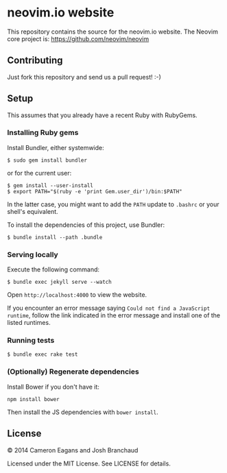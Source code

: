 # neovim.io website

This repository contains the source for the neovim.io website. The Neovim core
project is: https://github.com/neovim/neovim

## Contributing

Just fork this repository and send us a pull request! :-)

## Setup

This assumes that you already have a recent Ruby with RubyGems.

### Installing Ruby gems

Install Bundler, either systemwide:

    $ sudo gem install bundler

or for the current user:

    $ gem install --user-install
    $ export PATH="$(ruby -e 'print Gem.user_dir')/bin:$PATH"

In the latter case, you might want to add the `PATH` update to `.bashrc` or your shell's equivalent.

To install the dependencies of this project, use Bundler:

    $ bundle install --path .bundle

### Serving locally

Execute the following command:

    $ bundle exec jekyll serve --watch

Open `http://localhost:4000` to view the website.

If you encounter an error message saying `Could not find a JavaScript runtime`, follow the link indicated
in the error message and install one of the listed runtimes.

### Running tests

    $ bundle exec rake test

### (Optionally) Regenerate dependencies

Install Bower if you don't have it:

    npm install bower

Then install the JS dependencies with `bower install`.

## License

&copy; 2014 Cameron Eagans and Josh Branchaud

Licensed under the MIT License. See LICENSE for details.
